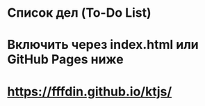 # Список дел (To-Do List)

# Включить через index.html или GitHub Pages ниже

# https://fffdin.github.io/ktjs/
 
 
